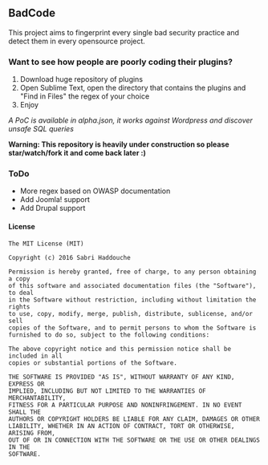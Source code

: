 ## BadCode

This project aims to fingerprint every single bad security practice and detect them in every opensource project.

### Want to see how people are poorly coding their plugins?

1. Download huge repository of plugins
2. Open Sublime Text, open the directory that contains the plugins and "Find in Files" the regex of your choice
3. Enjoy

*A PoC is available in alpha.json, it works against Wordpress and discover unsafe SQL queries*

**Warning: This repository is heavily under construction so please star/watch/fork it and come back later :)**

### ToDo

- More regex based on OWASP documentation
- Add Joomla! support
- Add Drupal support

#### License

```
The MIT License (MIT)

Copyright (c) 2016 Sabri Haddouche

Permission is hereby granted, free of charge, to any person obtaining a copy
of this software and associated documentation files (the "Software"), to deal
in the Software without restriction, including without limitation the rights
to use, copy, modify, merge, publish, distribute, sublicense, and/or sell
copies of the Software, and to permit persons to whom the Software is
furnished to do so, subject to the following conditions:

The above copyright notice and this permission notice shall be included in all
copies or substantial portions of the Software.

THE SOFTWARE IS PROVIDED "AS IS", WITHOUT WARRANTY OF ANY KIND, EXPRESS OR
IMPLIED, INCLUDING BUT NOT LIMITED TO THE WARRANTIES OF MERCHANTABILITY,
FITNESS FOR A PARTICULAR PURPOSE AND NONINFRINGEMENT. IN NO EVENT SHALL THE
AUTHORS OR COPYRIGHT HOLDERS BE LIABLE FOR ANY CLAIM, DAMAGES OR OTHER
LIABILITY, WHETHER IN AN ACTION OF CONTRACT, TORT OR OTHERWISE, ARISING FROM,
OUT OF OR IN CONNECTION WITH THE SOFTWARE OR THE USE OR OTHER DEALINGS IN THE
SOFTWARE.
```
